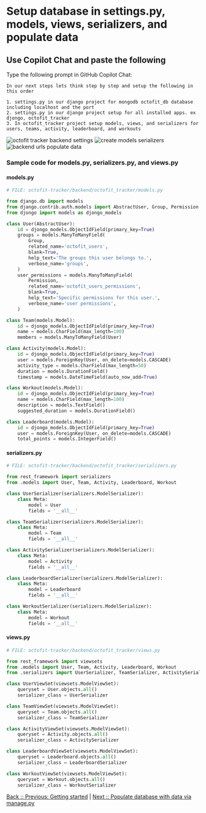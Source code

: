 # Setup database in settings.py, models, views, serializers, and populate data

## Use Copilot Chat and paste the following

Type the following prompt in GitHub Copilot Chat:

```text
In our next steps lets think step by step and setup the following in this order

1. settings.py in our django project for mongodb octofit_db database including localhost and the port
2. settings.py in our django project setup for all installed apps. ex djongo, octofit_tracker
3. In octofit_tracker project setup models, views, and serializers for users, teams, activity, leaderboard, and workouts
```

![octofit tracker backend settings](./4_1_OctoFitTrackerBackendSettings.png)
![create models serializers](./4_2_CreateModelsViewsSerializers.png)
![backend urls populate data](./4_3_OctoFitAppBackendUrls.png)

### Sample code for models.py, serializers.py, and views.py

#### models.py

```python
# FILE: octofit-tracker/backend/octofit_tracker/models.py

from django.db import models
from django.contrib.auth.models import AbstractUser, Group, Permission
from djongo import models as djongo_models

class User(AbstractUser):
    id = djongo_models.ObjectIdField(primary_key=True)
    groups = models.ManyToManyField(
        Group,
        related_name='octofit_users',
        blank=True,
        help_text='The groups this user belongs to.',
        verbose_name='groups',
    )
    user_permissions = models.ManyToManyField(
        Permission,
        related_name='octofit_users_permissions',
        blank=True,
        help_text='Specific permissions for this user.',
        verbose_name='user permissions',
    )

class Team(models.Model):
    id = djongo_models.ObjectIdField(primary_key=True)
    name = models.CharField(max_length=100)
    members = models.ManyToManyField(User)

class Activity(models.Model):
    id = djongo_models.ObjectIdField(primary_key=True)
    user = models.ForeignKey(User, on_delete=models.CASCADE)
    activity_type = models.CharField(max_length=50)
    duration = models.DurationField()
    timestamp = models.DateTimeField(auto_now_add=True)

class Workout(models.Model):
    id = djongo_models.ObjectIdField(primary_key=True)
    name = models.CharField(max_length=100)
    description = models.TextField()
    suggested_duration = models.DurationField()

class Leaderboard(models.Model):
    id = djongo_models.ObjectIdField(primary_key=True)
    user = models.ForeignKey(User, on_delete=models.CASCADE)
    total_points = models.IntegerField()
```

#### serializers.py

```python
# FILE: octofit-tracker/backend/octofit_tracker/serializers.py

from rest_framework import serializers
from .models import User, Team, Activity, Leaderboard, Workout

class UserSerializer(serializers.ModelSerializer):
    class Meta:
        model = User
        fields = '__all__'

class TeamSerializer(serializers.ModelSerializer):
    class Meta:
        model = Team
        fields = '__all__'

class ActivitySerializer(serializers.ModelSerializer):
    class Meta:
        model = Activity
        fields = '__all__'

class LeaderboardSerializer(serializers.ModelSerializer):
    class Meta:
        model = Leaderboard
        fields = '__all__'

class WorkoutSerializer(serializers.ModelSerializer):
    class Meta:
        model = Workout
        fields = '__all__'
```

#### views.py

```python
# FILE: octofit-tracker/backend/octofit_tracker/views.py

from rest_framework import viewsets
from .models import User, Team, Activity, Leaderboard, Workout
from .serializers import UserSerializer, TeamSerializer, ActivitySerializer, LeaderboardSerializer, WorkoutSerializer

class UserViewSet(viewsets.ModelViewSet):
    queryset = User.objects.all()
    serializer_class = UserSerializer

class TeamViewSet(viewsets.ModelViewSet):
    queryset = Team.objects.all()
    serializer_class = TeamSerializer

class ActivityViewSet(viewsets.ModelViewSet):
    queryset = Activity.objects.all()
    serializer_class = ActivitySerializer

class LeaderboardViewSet(viewsets.ModelViewSet):
    queryset = Leaderboard.objects.all()
    serializer_class = LeaderboardSerializer

class WorkoutViewSet(viewsets.ModelViewSet):
    queryset = Workout.objects.all()
    serializer_class = WorkoutSerializer
```

[Back :: Previous: Getting started](../3_GettingStarted) | [Next :: Populate database with data via manage.py](../5_PopulateDBwData)
